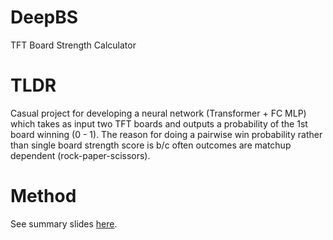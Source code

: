 # DeepBS
TFT Board Strength Calculator

# TLDR 
Casual project for developing a neural network (Transformer + FC MLP) which takes as input two TFT boards and outputs a probability of the 1st board winning (0 - 1). The reason for doing a pairwise win probability rather than single board strength score is b/c often outcomes are matchup dependent (rock-paper-scissors). 

# Method 
See summary slides [here](https://docs.google.com/presentation/d/1fYU9uPyvYCgMk84W6g4uxOgDL0LwqRZg7LAz2cafx7k/edit#slide=id.p). 
